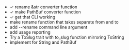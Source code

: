 - ✓ rename &str converter function
- ✓ make PathBuf converter function
- ✓ get that CLI working
- make rename function that takes separate from and to
- add --rename command line argument
- add usage reporting
- Try a ToSlug trait with to_slug function mirroring ToString
- implement for String and PathBuf
